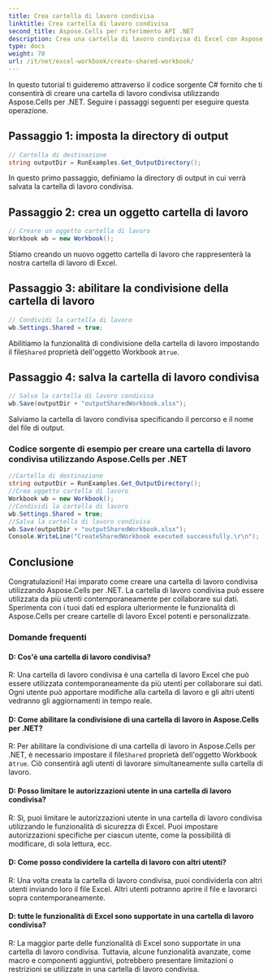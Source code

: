 ```yaml
---
title: Crea cartella di lavoro condivisa
linktitle: Crea cartella di lavoro condivisa
second_title: Aspose.Cells per riferimento API .NET
description: Crea una cartella di lavoro condivisa di Excel con Aspose.Cells per .NET per consentire la collaborazione simultanea dei dati.
type: docs
weight: 70
url: /it/net/excel-workbook/create-shared-workbook/
---
```

In questo tutorial ti guideremo attraverso il codice sorgente C# fornito che ti consentirà di creare una cartella di lavoro condivisa utilizzando Aspose.Cells per .NET. Seguire i passaggi seguenti per eseguire questa operazione.

## Passaggio 1: imposta la directory di output

```csharp
// Cartella di destinazione
string outputDir = RunExamples.Get_OutputDirectory();
```

In questo primo passaggio, definiamo la directory di output in cui verrà salvata la cartella di lavoro condivisa.

## Passaggio 2: crea un oggetto cartella di lavoro

```csharp
// Creare un oggetto cartella di lavoro
Workbook wb = new Workbook();
```

Stiamo creando un nuovo oggetto cartella di lavoro che rappresenterà la nostra cartella di lavoro di Excel.

## Passaggio 3: abilitare la condivisione della cartella di lavoro

```csharp
// Condividi la cartella di lavoro
wb.Settings.Shared = true;
```

 Abilitiamo la funzionalità di condivisione della cartella di lavoro impostando il file`Shared` proprietà dell'oggetto Workbook a`true`.

## Passaggio 4: salva la cartella di lavoro condivisa

```csharp
// Salva la cartella di lavoro condivisa
wb.Save(outputDir + "outputSharedWorkbook.xlsx");
```

Salviamo la cartella di lavoro condivisa specificando il percorso e il nome del file di output.

### Codice sorgente di esempio per creare una cartella di lavoro condivisa utilizzando Aspose.Cells per .NET 
```csharp
//Cartella di destinazione
string outputDir = RunExamples.Get_OutputDirectory();
//Crea oggetto cartella di lavoro
Workbook wb = new Workbook();
//Condividi la cartella di lavoro
wb.Settings.Shared = true;
//Salva la cartella di lavoro condivisa
wb.Save(outputDir + "outputSharedWorkbook.xlsx");
Console.WriteLine("CreateSharedWorkbook executed successfully.\r\n");
```

## Conclusione

Congratulazioni! Hai imparato come creare una cartella di lavoro condivisa utilizzando Aspose.Cells per .NET. La cartella di lavoro condivisa può essere utilizzata da più utenti contemporaneamente per collaborare sui dati. Sperimenta con i tuoi dati ed esplora ulteriormente le funzionalità di Aspose.Cells per creare cartelle di lavoro Excel potenti e personalizzate.

### Domande frequenti

#### D: Cos'è una cartella di lavoro condivisa?

R: Una cartella di lavoro condivisa è una cartella di lavoro Excel che può essere utilizzata contemporaneamente da più utenti per collaborare sui dati. Ogni utente può apportare modifiche alla cartella di lavoro e gli altri utenti vedranno gli aggiornamenti in tempo reale.

#### D: Come abilitare la condivisione di una cartella di lavoro in Aspose.Cells per .NET?

 R: Per abilitare la condivisione di una cartella di lavoro in Aspose.Cells per .NET, è necessario impostare il file`Shared` proprietà dell'oggetto Workbook a`true`. Ciò consentirà agli utenti di lavorare simultaneamente sulla cartella di lavoro.

#### D: Posso limitare le autorizzazioni utente in una cartella di lavoro condivisa?

R: Sì, puoi limitare le autorizzazioni utente in una cartella di lavoro condivisa utilizzando le funzionalità di sicurezza di Excel. Puoi impostare autorizzazioni specifiche per ciascun utente, come la possibilità di modificare, di sola lettura, ecc.

#### D: Come posso condividere la cartella di lavoro con altri utenti?

R: Una volta creata la cartella di lavoro condivisa, puoi condividerla con altri utenti inviando loro il file Excel. Altri utenti potranno aprire il file e lavorarci sopra contemporaneamente.

#### D: tutte le funzionalità di Excel sono supportate in una cartella di lavoro condivisa?

R: La maggior parte delle funzionalità di Excel sono supportate in una cartella di lavoro condivisa. Tuttavia, alcune funzionalità avanzate, come macro e componenti aggiuntivi, potrebbero presentare limitazioni o restrizioni se utilizzate in una cartella di lavoro condivisa.
